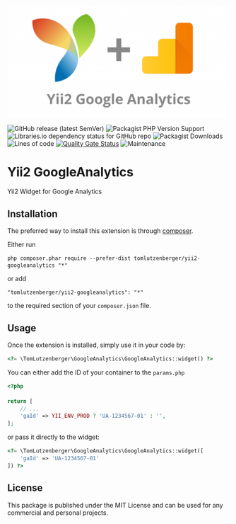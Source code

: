 ![Yii2 Google Analytics](logo.png)

![GitHub release (latest SemVer)](https://img.shields.io/github/v/release/tomlutzenberger/yii2-googleanalytics)
![Packagist PHP Version Support](https://img.shields.io/packagist/php-v/tomlutzenberger/yii2-googleanalytics)
![Libraries.io dependency status for GitHub repo](https://img.shields.io/librariesio/github/tomlutzenberger/yii2-googleanalytics)
![Packagist Downloads](https://img.shields.io/packagist/dt/tomlutzenberger/yii2-googleanalytics)
![Lines of code](https://img.shields.io/tokei/lines/github/tomlutzenberger/yii2-googleanalytics)
[![Quality Gate Status](https://sonarcloud.io/api/project_badges/measure?project=tomlutzenberger_yii2-googleanalytics&metric=alert_status)](https://sonarcloud.io/dashboard?id=tomlutzenberger_yii2-googleanalytics)
![Maintenance](https://img.shields.io/maintenance/yes/2022)

Yii2 GoogleAnalytics
=====================
Yii2 Widget for Google Analytics

Installation
------------

The preferred way to install this extension is through [composer](http://getcomposer.org/download/).

Either run

```
php composer.phar require --prefer-dist tomlutzenberger/yii2-googleanalytics "*"
```

or add

```
"tomlutzenberger/yii2-googleanalytics": "*"
```

to the required section of your `composer.json` file.


Usage
-----

Once the extension is installed, simply use it in your code by:

```php
<?= \TomLutzenberger\GoogleAnalytics\GoogleAnalytics::widget() ?>
```

You can either add the ID of your container to the `params.php`

```php
<?php
      
return [
    // ...
    'gaId' => YII_ENV_PROD ? 'UA-1234567-01' : '',
];
```

or pass it
directly to the widget: 

```php
<?= \TomLutzenberger\GoogleAnalytics\GoogleAnalytics::widget([
    'gaId' => 'UA-1234567-01'
]) ?>
```

License
-----
This package is published under the MIT License and can be used for any 
commercial and personal projects.
